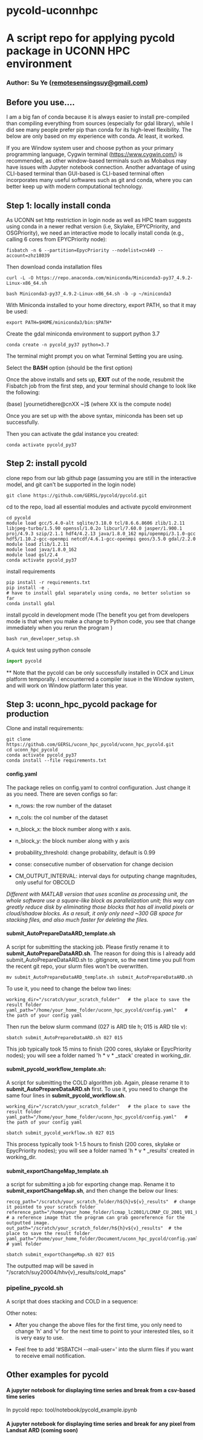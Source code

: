 # pycold-uconnhpc

# A script repo for applying pycold package in UCONN HPC environment
### Author: Su Ye (remotesensingsuy@gmail.com)

## Before you use....

I am a big fan of conda because it is always easier to install pre-compiled than compiling everything from sources (especially for gdal library), while I did see many people prefer pip than conda for its high-level flexibility. The below are only based on my experience with conda. At least, it worked.

If you are Window system user and choose python as your primary programming language, Cygwin terminal (https://www.cygwin.com/) is recommended, as other window-based terminals such as Mobabus may have issues with Jupyter notebook connection.  Another advantage of using CLI-based terminal than GUI-based is CLI-based terminal often incorporates many useful softwares such as git and conda, where you can better keep up with modern computational technology. 

## Step 1: locally install conda

As UCONN set http restriction in login node as well as HPC team suggests using conda in a newer redhat version (i.e, Skylake, EPYCPriority, and OSGPriority), we need an interactive mode to locally install conda (e.g., calling 6 cores from EPYCPriority node):

```
fisbatch -n 6 --partition=EpycPriority --nodelist=cn449 --account=zhz18039
```

Then download conda installation files

```
curl -L -O https://repo.anaconda.com/miniconda/Miniconda3-py37_4.9.2-Linux-x86_64.sh

bash Miniconda3-py37_4.9.2-Linux-x86_64.sh -b -p ~/miniconda3
```

With Miniconda installed to your home directory, export PATH, so that it may be used:

```
export PATH=$HOME/miniconda3/bin:$PATH*
```

Create the gdal miniconda environment to support python 3.7

```
conda create -n pycold_py37 python=3.7
```

The terminal might prompt you on what Terminal Setting you are using.

Select the **BASH** option (should be the first option)

Once the above installs and sets up, **EXIT** out of the node, resubmit the Fisbatch job from the first step, and your terminal should change to look like the following:

(base) [yournetidhere@cnXX ~]$ (where XX is the compute node)

Once you are set up with the above syntax, miniconda has been set up successfully.

Then you can activate the gdal instance you created:

```
conda activate pycold_py37
```



## Step 2: install pycold

clone repo from our lab github page (assuming you are still in the interactive model, and git can't be supported in the login node)

```
git clone https://github.com/GERSL/pycold/pycold.git
```

cd to the repo, load all essential modules and activate pycold environment

```
cd pycold
module load gcc/5.4.0-alt sqlite/3.18.0 tcl/8.6.6.8606 zlib/1.2.11 libjpeg-turbo/1.5.90 openssl/1.0.2o libcurl/7.60.0 jasper/1.900.1 proj/4.9.3 szip/2.1.1 hdf4/4.2.13 java/1.8.0_162 mpi/openmpi/3.1.0-gcc hdf5/1.10.2-gcc-openmpi netcdf/4.6.1-gcc-openmpi geos/3.5.0 gdal/2.2.0 
module load zlib/1.2.11
module load java/1.8.0_162
module load gsl/2.4
conda activate pycold_py37
```

install requirements

```
pip install -r requirements.txt
pip install -e .
# have to install gdal separately using conda, no better solution so far
conda install gdal
```

install pycold in development mode (The benefit you get from developers mode is that when you make a change to Python code, you see that change immediately when you rerun the program )

```
bash run_developer_setup.sh
```

A quick test using python console

```python
import pycold
```

** Note that the pycold can be only successfully installed in OCX and Linux platform temporally. I encounterred a compiler issue in the Window system, and will work on Window platform later this year.



## Step 3: uconn_hpc_pycold package for production

Clone and install requirements:

```
git clone https://github.com/GERSL/uconn_hpc_pycold/uconn_hpc_pycold.git
cd uconn_hpc_pycold
conda activate pycold_py37
conda install --file requirements.txt
```

#### config.yaml

The package relies on config.yaml to control configuration. Just change it as you need. There are seven configs so far:

- n_rows: the row number of the dataset 

- n_cols: the col number of the dataset

- n_block_x: the block number along with x axis. 

- n_block_y: the block number along with y axis

- probability_threshold: change probability, default is 0.99 

- conse: consecutive number of observation for change decision

- CM_OUTPUT_INTERVAL:  interval days for outputing change magnitudes, only useful for OBCOLD

*Different with MATLAB version that uses scanline as processing unit, the whole software use a square-like block as parallelization unit; this way can greatly reduce disk by eliminating those blocks that has all invalid pixels or cloud/shadow blocks. As a result, it only only need ~300 GB space for stacking files, and also much faster for deleting the files.*

#### submit_AutoPrepareDataARD_template.sh

A script for submitting the stacking job. Please firstly rename it to **submit_AutoPrepareDataARD.sh**. The reason for doing this is I already add submit_AutoPrepareDataARD.sh to .gitignore, so the next time you pull from the recent git repo, your slurm files won't be overwritten.

```
mv submit_AutoPrepareDataARD_template.sh submit_AutoPrepareDataARD.sh
```

To use it, you need to change the below two lines:

```
working_dir="/scratch/your_scratch_folder"   # the place to save the result folder
yaml_path="/home/your_home_folder/uconn_hpc_pycold/config.yaml"   # the path of your config yaml
```

Then run the below slurm command (027 is ARD tile h; 015 is ARD tile v):
```
sbatch submit_AutoPrepareDataARD.sh 027 015
```
This job typically took 15 mins  to finish (200 cores, skylake or EpycPriority nodes); you will see a folder named 'h * v * _stack' created in working_dir.

#### submit_pycold_workflow_template.sh: 

A script for submitting the COLD algorithm job. Again, please rename it to **submit_AutoPrepareDataARD.sh** first. To use it, you need to change the same four lines in **submit_pycold_workflow.sh**. 

```
working_dir="/scratch/your_scratch_folder"   # the place to save the result folder
yaml_path="/home/your_home_folder/uconn_hpc_pycold/config.yaml"   # the path of your config yaml
```

```
sbatch submit_pycold_workflow.sh 027 015
```



This process typically took 1-1.5 hours to finish (200 cores, skylake or EpycPriority nodes); you will see a folder named 'h * v * _results' created in working_dir.

#### submit_exportChangeMap_template.sh 

a script for submitting a job for exporting change map. Rename it to **submit_exportChangeMap.sh**, and then change the below our lines:

```
reccg_path="/scratch/your_scratch_folder/h${h}v${v}_results"  # change it pointed to your scratch folder
reference_path="/home/your_home_folder/lcmap_lc2001/LCMAP_CU_2001_V01_LCPRI_${h}${v}.tif"   # a reference image that the program can grab georeference for the outputted image.
out_path="/scratch/your_scratch_folder/h${h}v${v}_results"  # the place to save the result folder
yaml_path="/home/your_home_folder/Document/uconn_hpc_pycold/config.yaml"  # yaml folder
```

```
sbatch submit_exportChangeMap.sh 027 015
```

The outputted map will be saved in "/scratch/suy20004/h${h}v${v}_results/cold_maps"

### pipeline_pycold.sh

A script that does stacking and COLD in a sequence:



Other notes:

* After you change the above files for the first time, you only need to change 'h' and 'v' for the next time to point to your interested tiles, so it is very easy to use.

* Feel free to add '\#SBATCH --mail-user=' into the slurm files if you want to receive email notification.

## Other examples for pycold

#### A jupyter notebook for displaying time series and break from a csv-based time series

In pycold repo: tool/notebook/pycold_example.ipynb



#### A jupyter notebook for displaying time series and break for any pixel from Landsat ARD (coming soon)



